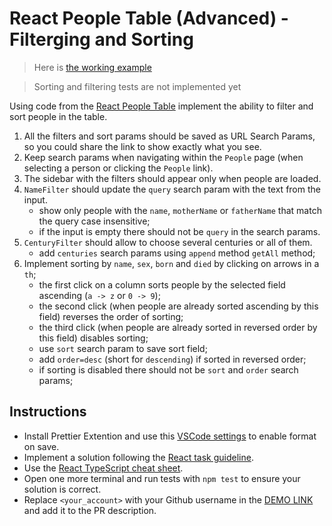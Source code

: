 # React People Table (Advanced) - Filterging and Sorting

> Here is [the working example](https://mate-academy.github.io/react_people-table-advanced/)

> Sorting and filtering tests are not implemented yet

Using code from the [React People Table](https://github.com/mate-academy/react_people-table-basics#react-people-table)
implement the ability to filter and sort people in the table.

1. All the filters and sort params should be saved as URL Search Params, so you could share the link to show exactly what you see.
1. Keep search params when navigating within the `People` page (when selecting a person or clicking the `People` link).
1. The sidebar with the filters should appear only when people are loaded.
1. `NameFilter` should update the `query` search param with the text from the input.
   - show only people with the `name`, `motherName` or `fatherName` that match the query case insensitive;
   - if the input is empty there should not be `query` in the search params.
1. `CenturyFilter` should allow to choose several centuries or all of them.
   - add `centuries` search params using `append` method `getAll` method;
1. Implement sorting by `name`, `sex`, `born` and `died` by clicking on arrows in a `th`;
   - the first click on a column sorts people by the selected field ascending (`a -> z` or `0 -> 9`);
   - the second click (when people are already sorted ascending by this field) reverses the order of sorting;
   - the third click (when people are already sorted in reversed order by this field) disables sorting;
   - use `sort` search param to save sort field;
   - add `order=desc` (short for `descending`) if sorted in reversed order;
   - if sorting is disabled there should not be `sort` and `order` search params;

## Instructions

- Install Prettier Extention and use this [VSCode settings](https://mate-academy.github.io/fe-program/tools/vscode/settings.json) to enable format on save.
- Implement a solution following the [React task guideline](https://github.com/mate-academy/react_task-guideline#react-tasks-guideline).
- Use the [React TypeScript cheat sheet](https://mate-academy.github.io/fe-program/js/extra/react-typescript).
- Open one more terminal and run tests with `npm test` to ensure your solution is correct.
- Replace `<your_account>` with your Github username in the [DEMO LINK](https://MaxF1996.github.io/react_people-table-advanced/) and add it to the PR description.
